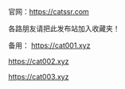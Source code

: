 官网：https://catssr.com

各路朋友请把此发布站加入收藏夹！

备用：
https://cat001.xyz

https://cat002.xyz

https://cat003.xyz
